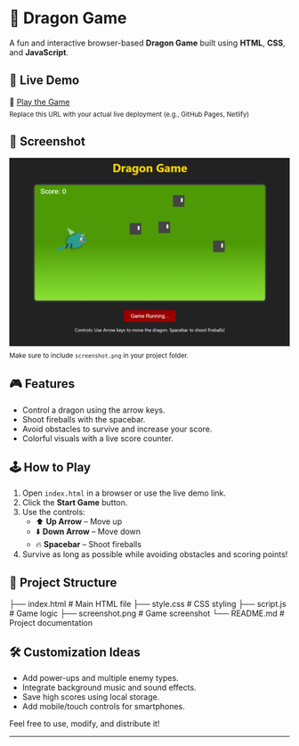# 🐉 Dragon Game

A fun and interactive browser-based **Dragon Game** built using **HTML**, **CSS**, and **JavaScript**.

## 🚀 Live Demo
🔗 [Play the Game](https://your-live-demo-link.com)  
<sub>Replace this URL with your actual live deployment (e.g., GitHub Pages, Netlify)</sub>

## 📸 Screenshot
![Dragon Game Screenshot](./screenshot.png)  
<sub>Make sure to include `screenshot.png` in your project folder.</sub>

## 🎮 Features
- Control a dragon using the arrow keys.
- Shoot fireballs with the spacebar.
- Avoid obstacles to survive and increase your score.
- Colorful visuals with a live score counter.

## 🕹️ How to Play
1. Open `index.html` in a browser or use the live demo link.
2. Click the **Start Game** button.
3. Use the controls:
   - ⬆️ **Up Arrow** – Move up  
   - ⬇️ **Down Arrow** – Move down  
   - 🔥 **Spacebar** – Shoot fireballs  
4. Survive as long as possible while avoiding obstacles and scoring points!

## 📁 Project Structure
├── index.html # Main HTML file
├── style.css # CSS styling
├── script.js # Game logic
├── screenshot.png # Game screenshot
└── README.md # Project documentation

## 🛠️ Customization Ideas
- Add power-ups and multiple enemy types.
- Integrate background music and sound effects.
- Save high scores using local storage.
- Add mobile/touch controls for smartphones.

Feel free to use, modify, and distribute it!

---

